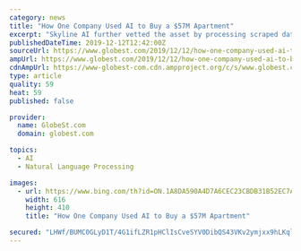 ```yaml
---
category: news
title: "How One Company Used AI to Buy a $57M Apartment"
excerpt: "Skyline AI further vetted the asset by processing scraped data from review sites with natural language processing. Online reviews of the asset were flagged by the system as indicating an opportunity for optimization. “In an industry dominated by insider knowledge, Skyline AI is using advanced technology to level the playing field,” said Iri ..."
publishedDateTime: 2019-12-12T12:42:00Z
sourceUrl: https://www.globest.com/2019/12/12/how-one-company-used-ai-to-buy-a-57m-apartment/
ampUrl: https://www.globest.com/2019/12/12/how-one-company-used-ai-to-buy-a-57m-apartment/?amp=1
cdnAmpUrl: https://www-globest-com.cdn.ampproject.org/c/s/www.globest.com/2019/12/12/how-one-company-used-ai-to-buy-a-57m-apartment/?amp=1
type: article
quality: 59
heat: 59
published: false

provider:
  name: GlobeSt.com
  domain: globest.com

topics:
  - AI
  - Natural Language Processing

images:
  - url: https://www.bing.com/th?id=ON.1A8DA590A4D7A6CEC23CBDB31B52EC7A
    width: 616
    height: 410
    title: "How One Company Used AI to Buy a $57M Apartment"

secured: "LHWf/BUMC0GLyD1T/4G1ifLZR1pHClIsCveSYV0DibQS43VKv2ymjxx9hLKqlU7Gz6fkbmOeK95UWHUlGD96xXPcQStYWJarg4uCl9UuIrwbVklMcS4lHXH6nM2tqd5KEdmodd7qFkawcMlNMU9vS5JD28ckZ/qjiCAqPaqc+rJLtN4IKFoExzK5CsE+WyuZuPw+Lu/vQiGtIqUCVgsQcVEGR7Y6DR0j2J96+fRDErhDSlILu4DrA17B0GycNdPnqKZoQ8D9DxSwGABKfxBOSw==;+Zr5eE/6PSGTtzmm0UQDiQ=="
---
```


